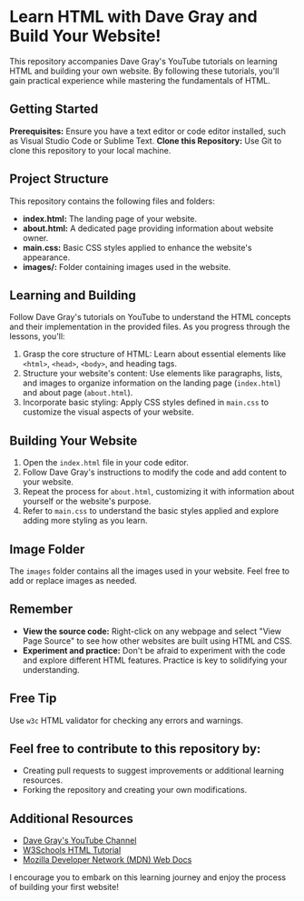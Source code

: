 # Learn HTML with Dave Gray and Build Your Website!

This repository accompanies Dave Gray's YouTube tutorials on learning HTML and building your own website. By following these tutorials, you'll gain practical experience while mastering the fundamentals of HTML.

## Getting Started

**Prerequisites:** Ensure you have a text editor or code editor installed, such as Visual Studio Code or Sublime Text.
**Clone this Repository:** Use Git to clone this repository to your local machine.

## Project Structure

This repository contains the following files and folders:

- **index.html:** The landing page of your website.
- **about.html:** A dedicated page providing information about website owner.
- **main.css:** Basic CSS styles applied to enhance the website's appearance.
- **images/:** Folder containing images used in the website.

## Learning and Building

Follow Dave Gray's tutorials on YouTube to understand the HTML concepts and their implementation in the provided files. As you progress through the lessons, you'll:

1. Grasp the core structure of HTML: Learn about essential elements like `<html>`, `<head>`, `<body>`, and heading tags.
2. Structure your website's content: Use elements like paragraphs, lists, and images to organize information on the landing page (`index.html`) and about page (`about.html`).
3. Incorporate basic styling: Apply CSS styles defined in `main.css` to customize the visual aspects of your website.

## Building Your Website

1. Open the `index.html` file in your code editor.
2. Follow Dave Gray's instructions to modify the code and add content to your website.
3. Repeat the process for `about.html`, customizing it with information about yourself or the website's purpose.
4. Refer to `main.css` to understand the basic styles applied and explore adding more styling as you learn.

## Image Folder

The `images` folder contains all the images used in your website. Feel free to add or replace images as needed.

## Remember

- **View the source code:** Right-click on any webpage and select "View Page Source" to see how other websites are built using HTML and CSS.
- **Experiment and practice:** Don't be afraid to experiment with the code and explore different HTML features. Practice is key to solidifying your understanding.

## Free Tip
Use `w3c` HTML validator for checking any errors and warnings.

 ## Feel free to contribute to this repository by:

- Creating pull requests to suggest improvements or additional learning resources.
- Forking the repository and creating your own modifications.

## Additional Resources

- [Dave Gray's YouTube Channel](https://youtu.be/P0EGYTb1cBs?si=cuTE4MIK0lbB_Lxj)
- [W3Schools HTML Tutorial](https://www.w3schools.com/html/)
- [Mozilla Developer Network (MDN) Web Docs](https://developer.mozilla.org/en-US/docs/Web)

I encourage you to embark on this learning journey and enjoy the process of building your first website!

